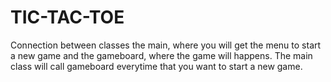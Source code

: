 # TIC-TAC-TOE

Connection between classes the main, where you will get the menu to start a new game and the gameboard, where the game will happens. The main class will call gameboard everytime that you want to start a new game.


